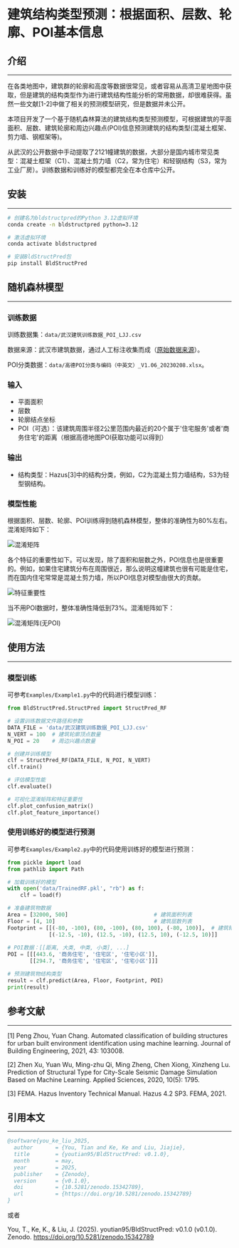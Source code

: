 # 建筑结构类型预测：根据面积、层数、轮廓、POI基本信息

## 介绍
---

在各类地图中，建筑群的轮廓和高度等数据很常见，或者容易从高清卫星地图中获取，但是建筑的结构类型作为进行建筑结构性能分析的常用数据，却很难获得。虽然一些文献[1-2]中做了相关的预测模型研究，但是数据并未公开。

本项目开发了一个基于随机森林算法的建筑结构类型预测模型，可根据建筑的平面面积、层数、建筑轮廓和周边兴趣点(POI)信息预测建筑的结构类型(混凝土框架、剪力墙、钢框架等)。

从武汉的公开数据中手动提取了2121幢建筑的数据，大部分是国内城市常见类型：混凝土框架（C1）、混凝土剪力墙（C2，常为住宅）和轻钢结构（S3，常为工业厂房）。训练数据和训练好的模型都完全在本仓库中公开。

## 安装
---

```bash
# 创建名为bldstructpred的Python 3.12虚拟环境
conda create -n bldstructpred python=3.12

# 激活虚拟环境
conda activate bldstructpred

# 安装BldStructPred包
pip install BldStructPred
```

## 随机森林模型
---

### 训练数据

训练数据集：`data/武汉建筑训练数据_POI_LJJ.csv`

数据来源：武汉市建筑数据，通过人工标注收集而成（[原始数据来源](https://data.wuhan.gov.cn/page/data/data_set_details.html?cataId=380658ec927a4be29e98638f1ff00572)）。

POI分类数据：`data/高德POI分类与编码（中英文）_V1.06_20230208.xlsx`。

### 输入

 - 平面面积
 - 层数
 - 轮廓结点坐标
 - POI（可选）：该建筑周围半径2公里范围内最近的20个属于'住宅服务'或者'商务住宅'的距离（根据高德地图POI获取功能可以得到）

### 输出

 - 结构类型：Hazus[3]中的结构分类，例如，C2为混凝土剪力墙结构，S3为轻型钢结构。

### 模型性能

根据面积、层数、轮廓、POI训练得到随机森林模型，整体的准确性为80%左右。混淆矩阵如下：

![混淆矩阵](figures/ConfusionMatrix.png)

各个特征的重要性如下。可以发现，除了面积和层数之外，POI信息也是很重要的。例如，如果住宅建筑分布在周围很近，那么说明这幢建筑也很有可能是住宅，而在国内住宅常常是混凝土剪力墙，所以POI信息对模型由很大的贡献。

![特征重要性](figures/FeatureImportances.png)

当不用POI数据时，整体准确性降低到73%。混淆矩阵如下：

![混淆矩阵(无POI)](figures/ConfusionMatrix_noPOI.png)

## 使用方法
---

### 模型训练

可参考`Examples/Example1.py`中的代码进行模型训练：

```python
from BldStructPred.StructPred import StructPred_RF

# 设置训练数据文件路径和参数
DATA_FILE = 'data/武汉建筑训练数据_POI_LJJ.csv'
N_VERT = 100  # 建筑轮廓顶点数量
N_POI = 20    # 周边兴趣点数量

# 创建并训练模型
clf = StructPred_RF(DATA_FILE, N_POI, N_VERT)
clf.train()

# 评估模型性能
clf.evaluate()

# 可视化混淆矩阵和特征重要性
clf.plot_confusion_matrix()
clf.plot_feature_importance()
```

### 使用训练好的模型进行预测

可参考`Examples/Example2.py`中的代码使用训练好的模型进行预测：

```python
from pickle import load
from pathlib import Path

# 加载训练好的模型
with open('data/TrainedRF.pkl', "rb") as f:
    clf = load(f)

# 准备建筑物数据
Area = [32000, 500]                           # 建筑面积列表
Floor = [4, 10]                               # 建筑层数列表
Footprint = [[(-80, -100), (80, -100), (80, 100), (-80, 100)],  # 建筑轮廓坐标列表
             [(-12.5, -10), (12.5, -10), (12.5, 10), (-12.5, 10)]]
             
# POI数据：[[距离, 大类, 中类, 小类], ...]
POI = [[[443.6, '商务住宅', '住宅区', '住宅小区']], 
       [[294.7, '商务住宅', '住宅区', '住宅小区']]]

# 预测建筑物结构类型
result = clf.predict(Area, Floor, Footprint, POI)
print(result)
```

## 参考文献
---
[1] Peng Zhou, Yuan Chang. Automated classification of building structures for urban built environment identification using machine learning. Journal of Building Engineering, 2021, 43: 103008.

[2] Zhen Xu, Yuan Wu, Ming-zhu Qi, Ming Zheng, Chen Xiong, Xinzheng Lu. Prediction of Structural Type for City-Scale Seismic Damage Simulation Based on Machine Learning. Applied Sciences, 2020, 10(5): 1795.

[3] FEMA. Hazus Inventory Technical Manual. Hazus 4.2 SP3. FEMA, 2021.


## 引用本文
---

```bibtex
@software{you_ke_liu_2025,
  author       = {You, Tian and Ke, Ke and Liu, Jiajie},
  title        = {youtian95/BldStructPred: v0.1.0},
  month        = may,
  year         = 2025,
  publisher    = {Zenodo},
  version      = {v0.1.0},
  doi          = {10.5281/zenodo.15342789},
  url          = {https://doi.org/10.5281/zenodo.15342789}
}
```

或者

You, T., Ke, K., & Liu, J. (2025). youtian95/BldStructPred: v0.1.0 (v0.1.0). Zenodo. https://doi.org/10.5281/zenodo.15342789